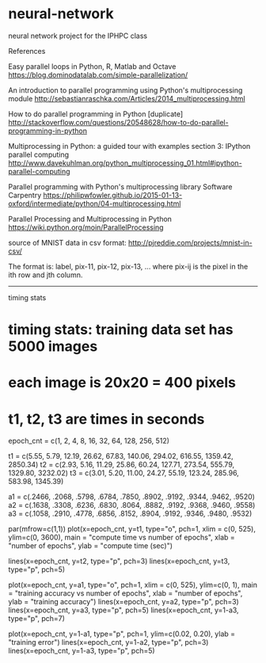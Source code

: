 # neural-network
neural network project for the IPHPC class

References

Easy parallel loops in Python, R, Matlab and Octave
https://blog.dominodatalab.com/simple-parallelization/


An introduction to parallel programming using Python's multiprocessing module
http://sebastianraschka.com/Articles/2014_multiprocessing.html


How to do parallel programming in Python [duplicate]
http://stackoverflow.com/questions/20548628/how-to-do-parallel-programming-in-python


Multiprocessing in Python: a guided tour with examples
section 3:  IPython parallel computing
http://www.davekuhlman.org/python_multiprocessing_01.html#ipython-parallel-computing


Parallel programming with Python's multiprocessing library
Software Carpentry
https://philipwfowler.github.io/2015-01-13-oxford/intermediate/python/04-multiprocessing.html


Parallel Processing and Multiprocessing in Python
https://wiki.python.org/moin/ParallelProcessing

source of MNIST data in csv format:
http://pjreddie.com/projects/mnist-in-csv/

The format is:
label, pix-11, pix-12, pix-13, ...
where pix-ij is the pixel in the ith row and jth column.

---
timing stats


# timing stats:  training data set has 5000 images
# each image is 20x20 = 400 pixels
# t1, t2, t3 are times in seconds

epoch_cnt = c(1, 2, 4, 8, 16, 32, 64, 128, 256, 512)

t1 = c(5.55, 5.79, 12.19, 26.62, 67.83, 140.06, 294.02, 616.55, 1359.42, 2850.34)
t2 = c(2.93, 5.16, 11.29, 25.86, 60.24, 127.71, 273.54, 555.79, 1329.80, 3232.02)
t3 = c(3.01, 5.20, 11.00, 24.27, 55.19, 123.24, 285.96, 583.98, 1345.39)

a1 = c(.2466, .2068, .5798, .6784, .7850, .8902, .9192, .9344, .9462, .9520)
a2 = c(.1638, .3308, .6236, .6830, .8064, .8882, .9192, .9368, .9460, .9558)
a3 = c(.1058, .2910, .4778, .6856, .8152, .8904, .9192, .9346, .9480, .9532)


par(mfrow=c(1,1))
plot(x=epoch_cnt,
     y=t1,
     type="o",
     pch=1,
     xlim = c(0, 525),
     ylim=c(0, 3600),
     main = "compute time vs number of epochs",
     xlab = "number of epochs",
     ylab = "compute time (sec)")

lines(x=epoch_cnt, y=t2, type="p", pch=3)
lines(x=epoch_cnt, y=t3, type="p", pch=5)

plot(x=epoch_cnt,
     y=a1,
     type="o",
     pch=1,
     xlim = c(0, 525),
     ylim=c(0, 1),
     main = "training accuracy vs number of epochs",
     xlab = "number of epochs",
     ylab = "training accuracy")
lines(x=epoch_cnt, y=a2, type="p", pch=3)
lines(x=epoch_cnt, y=a3, type="p", pch=5)
lines(x=epoch_cnt, y=1-a3, type="p", pch=7)

plot(x=epoch_cnt,  y=1-a1, type="p", pch=1, ylim=c(0.02, 0.20), ylab = "training error")
lines(x=epoch_cnt, y=1-a2, type="p", pch=3)
lines(x=epoch_cnt, y=1-a3, type="p", pch=5)
